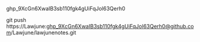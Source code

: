 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

git push https://Lawjune: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@github.com/Lawjune/lawjunenotes.git
